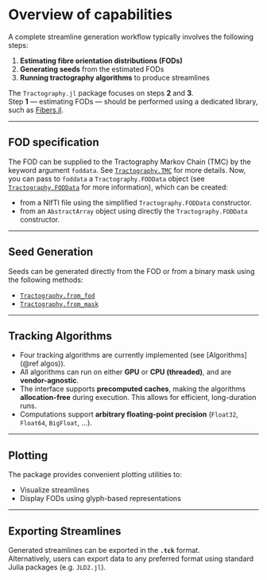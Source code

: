 # Overview of capabilities

A complete streamline generation workflow typically involves the following steps:

1. **Estimating fibre orientation distributions (FODs)**  
2. **Generating seeds** from the estimated FODs  
3. **Running tractography algorithms** to produce streamlines  

The `Tractography.jl` package focuses on steps **2** and **3**.  
Step **1** — estimating FODs — should be performed using a dedicated library, such as [Fibers.jl](https://github.com/lincbrain/Fibers.jl).


---

## FOD specification

The FOD can be supplied to the Tractography Markov Chain (TMC) by the keyword argument `foddata`. See [`Tractography.TMC`](@ref) for more details. Now, you can pass to `foddata` a `Tractography.FODData` object (see [`Tractography.FODData`](@ref) for more information), which can be created:
- from a NIfTI file using the simplified `Tractography.FODData` constructor.
- from an `AbstractArray` object using directly the `Tractography.FODData` constructor.

---

## Seed Generation

Seeds can be generated directly from the FOD or from a binary mask using the following methods:

- [`Tractography.from_fod`](@ref)  
- [`Tractography.from_mask`](@ref)

---

## Tracking Algorithms

- Four tracking algorithms are currently implemented (see [Algorithms](@ref algos)).  
- All algorithms can run on either **GPU** or **CPU (threaded)**, and are **vendor-agnostic**.  
- The interface supports **precomputed caches**, making the algorithms **allocation-free** during execution. This allows for efficient, long-duration runs.  
- Computations support **arbitrary floating-point precision** (`Float32`, `Float64`, `BigFloat`, ...).

---

## Plotting

The package provides convenient plotting utilities to:

- Visualize streamlines  
- Display FODs using glyph-based representations  

---

## Exporting Streamlines

Generated streamlines can be exported in the **`.tck`** format.  
Alternatively, users can export data to any preferred format using standard Julia packages (e.g. `JLD2.jl`).